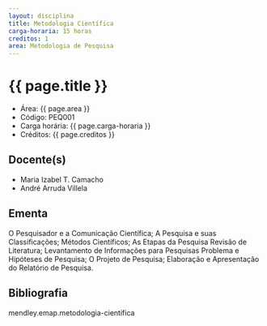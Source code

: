 ```yaml
---
layout: disciplina
title: Metodologia Científica
carga-horaria: 15 horas
creditos: 1
area: Metodologia de Pesquisa
---
```


# {{ page.title }}

- Área: {{ page.area }}     
- Código: PEQ001
- Carga horária: {{ page.carga-horaria }}
- Créditos: {{ page.creditos }}

## Docente(s) 

- Maria Izabel T. Camacho
- André Arruda Villela

## Ementa

O Pesquisador e a Comunicação Científica; A Pesquisa e suas
Classificações; Métodos Científicos; As Etapas da Pesquisa Revisão de
Literatura; Levantamento de Informações para Pesquisas Problema e
Hipóteses de Pesquisa; O Projeto de Pesquisa; Elaboração e
Apresentação do Relatório de Pesquisa.

## Bibliografia

mendley.emap.metodologia-cientifica

